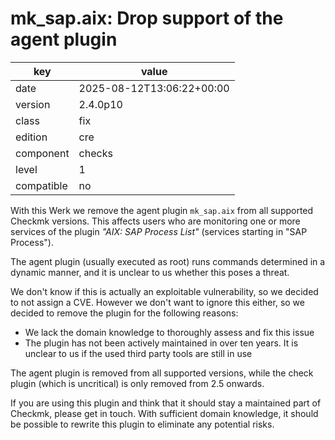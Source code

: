 [//]: # (werk v2)
# mk_sap.aix: Drop support of the agent plugin

key        | value
---------- | ---
date       | 2025-08-12T13:06:22+00:00
version    | 2.4.0p10
class      | fix
edition    | cre
component  | checks
level      | 1
compatible | no

With this Werk we remove the agent plugin `mk_sap.aix` from all supported Checkmk versions.
This affects users who are monitoring one or more services of the plugin _"AIX: SAP Process List"_ (services starting in "SAP Process").

The agent plugin (usually executed as root) runs commands determined in a dynamic manner, and it is unclear to us whether this poses a threat.

We don't know if this is actually an exploitable vulnerability, so we decided to not assign a CVE.
However we don't want to ignore this either, so we decided to remove the plugin for the following reasons:

 * We lack the domain knowledge to thoroughly assess and fix this issue
 * The plugin has not been actively maintained in over ten years.
   It is unclear to us if the used third party tools are still in use

The agent plugin is removed from all supported versions, while the check plugin (which is uncritical) is only removed from 2.5 onwards.

If you are using this plugin and think that it should stay a maintained part of Checkmk, please get in touch.
With sufficient domain knowledge, it should be possible to rewrite this plugin to eliminate any potential risks.
